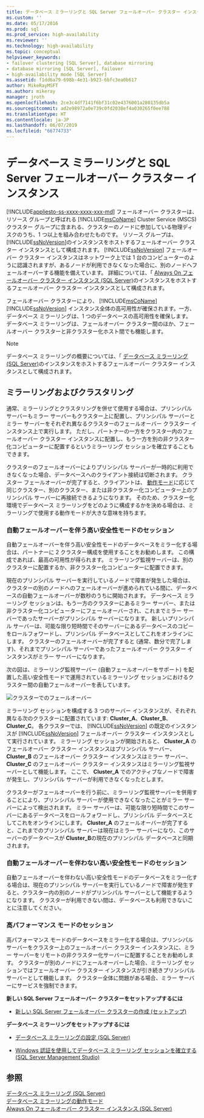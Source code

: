 ```yaml
---
title: データベース ミラーリングと SQL Server フェールオーバー クラスター インスタンス | Microsoft Docs
ms.custom: ''
ms.date: 05/17/2016
ms.prod: sql
ms.prod_service: high-availability
ms.reviewer: ''
ms.technology: high-availability
ms.topic: conceptual
helpviewer_keywords:
- failover clustering [SQL Server], database mirroring
- database mirroring [SQL Server], failover
- high-availability mode [SQL Server]
ms.assetid: f1dd6a79-698b-4e31-b923-6bfc3ea0b617
author: MikeRayMSFT
ms.author: mikeray
manager: jroth
ms.openlocfilehash: 2ce3c4df7141f6bf31c02e4376001a280135db5a
ms.sourcegitcommit: ad2e98972a0e739c0fd2038ef4a030265f0ee788
ms.translationtype: HT
ms.contentlocale: ja-JP
ms.lasthandoff: 06/07/2019
ms.locfileid: "66774733"
---
```

# <a name="database-mirroring-and-sql-server-failover-cluster-instances"></a>データベース ミラーリングと SQL Server フェールオーバー クラスター インスタンス
[!INCLUDE[appliesto-ss-xxxx-xxxx-xxx-md](../../includes/appliesto-ss-xxxx-xxxx-xxx-md.md)]
  フェールオーバー クラスターは、リソース グループと呼ばれる [!INCLUDE[msCoName](../../includes/msconame-md.md)] Cluster Service (MSCS) クラスター グループに含まれる、クラスターのノードに参加している物理ディスクのうち、1 つ以上を組み合わせたものです。 リソース グループは、 [!INCLUDE[ssNoVersion](../../includes/ssnoversion-md.md)]のインスタンスをホストするフェールオーバー クラスター インスタンスとして構成されます。 [!INCLUDE[ssNoVersion](../../includes/ssnoversion-md.md)] フェールオーバー クラスター インスタンスはネットワーク上では 1 台のコンピューターのように認識されますが、あるノードが利用できなくなった場合に、別のノードへフェールオーバーする機能を備えています。 詳細については、「 [Always On フェールオーバー クラスター インスタンス &#40;SQL Server&#41;](../../sql-server/failover-clusters/windows/always-on-failover-cluster-instances-sql-server.md)のインスタンスをホストするフェールオーバー クラスター インスタンスとして構成されます。  
  
 フェールオーバー クラスターにより、 [!INCLUDE[msCoName](../../includes/msconame-md.md)] [!INCLUDE[ssNoVersion](../../includes/ssnoversion-md.md)] インスタンス全体の高可用性が確保されます。一方、データベース ミラーリングは、1 つのデータベースの高可用性を確保します。 データベース ミラーリングは、フェールオーバー クラスター間のほか、フェールオーバー クラスターと非クラスター化ホスト間でも機能します。  
  
> [!NOTE]  
>  データベース ミラーリングの概要については、「 [データベース ミラーリング &#40;SQL Server&#41;](../../database-engine/database-mirroring/database-mirroring-sql-server.md)のインスタンスをホストするフェールオーバー クラスター インスタンスとして構成されます。  
  
## <a name="mirroring-and-clustering"></a>ミラーリングおよびクラスタリング  
 通常、ミラーリングとクラスタリングを併せて使用する場合は、プリンシパル サーバーもミラー サーバーもクラスター上に配置し、プリンシパル サーバーとミラー サーバーをそれぞれ異なるクラスターのフェールオーバー クラスター インスタンス上で実行します。 ただし、パートナーの一方をクラスター内のフェールオーバー クラスター インスタンスに配置し、もう一方を別の非クラスター化コンピューターに配置するというミラーリング セッションを確立することもできます。  
  
 クラスターのフェールオーバーによりプリンシパル サーバーが一時的に利用できなくなった場合、データベースへのクライアント接続は切断されます。 クラスター フェールオーバーが完了すると、クライアントは、 [動作モード](../../database-engine/database-mirroring/database-mirroring-operating-modes.md)に応じて同じクラスター、別のクラスター、または非クラスター化コンピューター上のプリンシパル サーバーに再接続できるようになります。 そのため、クラスター化環境でデータベース ミラーリングをどのように構成するかを決める場合は、ミラーリングで使用する動作モードが大きな意味を持ちます。  
  
### <a name="high-safety-mode-session-with-automatic-failover"></a>自動フェールオーバーを伴う高い安全性モードのセッション  
 自動フェールオーバーを伴う高い安全性モードのデータベースをミラー化する場合は、パートナーに 2 クラスター構成を使用することをお勧めします。 この構成であれば、最高の可用性が得られます。 ミラーリング監視サーバーは、別のクラスターに配置するか、非クラスター化コンピューターに配置できます。  
  
 現在のプリンシパル サーバーを実行しているノードで障害が発生した場合は、クラスターの別のノードへのフェールオーバーが進められている間に、データベースの自動フェールオーバーが数秒のうちに開始されます。 データベース ミラーリング セッションは、もう一方のクラスターにあるミラー サーバー、または非クラスター化コンピューターにフェールオーバーされ、これまでミラー サーバーであったサーバーがプリンシパル サーバーになります。 新しいプリンシパル サーバーは、可能な限り短時間でそのサーバーにあるデータベースのコピーをロールフォワードし、プリンシパル データベースとしてこれをオンラインにします。 クラスターのフェールオーバーが完了すると (通常、数分で完了します)、それまでプリンシパル サーバーであったフェールオーバー クラスター インスタンスがミラー サーバーになります。  
  
 次の図は、ミラーリング監視サーバー (自動フェールオーバーをサポート) を配置した高い安全性モードで運用されているミラーリング セッションにおけるクラスター間の自動フェールオーバーを表しています。  
  
 ![クラスターでのフェールオーバー](../../database-engine/database-mirroring/media/dbm-and-failover-clustering.gif "クラスターでのフェールオーバー")  
  
 ミラーリング セッションを構成する 3 つのサーバー インスタンスが、それぞれ異なる次のクラスターに配置されています: **Cluster_A**、**Cluster_B**、**Cluster_C**。 各クラスターでは、 [!INCLUDE[ssNoVersion](../../includes/ssnoversion-md.md)] の既定のインスタンスが [!INCLUDE[ssNoVersion](../../includes/ssnoversion-md.md)] フェールオーバー クラスター インスタンスとして実行されています。 ミラーリング セッションが開始されると、 **Cluster_A** のフェールオーバー クラスター インスタンスはプリンシパル サーバー、 **Cluster_B** のフェールオーバー クラスター インスタンスはミラー サーバー、 **Cluster_C** のフェールオーバー クラスター インスタンスはミラーリング監視サーバーとして機能します。 ここで、 **Cluster_A** でのアクティブなノードで障害が発生し、プリンシパル サーバーが利用できなくなったとします。  
  
 クラスターがフェールオーバーを行う前に、ミラーリング監視サーバーを併用することにより、プリンシパル サーバーが使用できなくなったことがミラー サーバーによって検出されます。 ミラー サーバーは、可能な限り短時間でこのサーバーにあるデータベースをロールフォワードし、プリンシパル データベースとしてこれをオンラインにします。 **Cluster_A** のフェールオーバーが完了すると、これまでのプリンシパル サーバーは現在はミラー サーバーになり、このサーバーのデータベースが **Cluster_B**の現在のプリンシパル データベースと同期されます。  
  
### <a name="high-safety-mode-session-without-automatic-failover"></a>自動フェールオーバーを伴わない高い安全性モードのセッション  
 自動フェールオーバーを伴わない高い安全性モードのデータベースをミラー化する場合は、現在のプリンシパル サーバーを実行しているノードで障害が発生すると、クラスター内の別のノードがプリンシパル サーバーとして機能するようになります。 クラスターが利用できない間は、データベースも利用できないことに注意してください。  
  
### <a name="high-performance-mode-session"></a>高パフォーマンス モードのセッション  
 高パフォーマンス モードのデータベースをミラー化する場合は、プリンシパル サーバーをクラスター上のフェールオーバー クラスター インスタンスに、ミラー サーバーをリモートの非クラスター化サーバーに配置することをお勧めします。 クラスターが別のノードにフェールオーバーした場合、ミラーリング セッションではフェールオーバー クラスター インスタンスが引き続きプリンシパル サーバーとして機能します。 クラスター全体に問題がある場合、ミラー サーバーにサービスを強制できます。  
  
 **新しい SQL Server フェールオーバー クラスターをセットアップするには**  
  
-   [新しい SQL Server フェールオーバー クラスターの作成 &#40;セットアップ&#41;](../../sql-server/failover-clusters/install/create-a-new-sql-server-failover-cluster-setup.md)  
  
 **データベース ミラーリングをセットアップするには**  
  
-   [データベース ミラーリングの設定 &#40;SQL Server&#41;](../../database-engine/database-mirroring/setting-up-database-mirroring-sql-server.md)  
  
-   [Windows 認証を使用してデータベース ミラーリング セッションを確立する &#40;SQL Server Management Studio&#41;](../../database-engine/database-mirroring/establish-database-mirroring-session-windows-authentication.md)  
  
## <a name="see-also"></a>参照  
 [データベース ミラーリング &#40;SQL Server&#41;](../../database-engine/database-mirroring/database-mirroring-sql-server.md)   
 [データベース ミラーリングの動作モード](../../database-engine/database-mirroring/database-mirroring-operating-modes.md)   
 [Always On フェールオーバー クラスター インスタンス &#40;SQL Server&#41;](../../sql-server/failover-clusters/windows/always-on-failover-cluster-instances-sql-server.md)  
  
  
